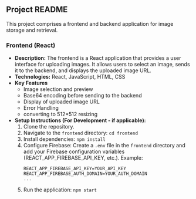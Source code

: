 ## Project README

This project comprises a frontend and backend application for image storage and retrieval.

### Frontend (React)

* **Description:** The frontend is a React application that provides a user interface for uploading images. It allows users to select an image, sends it to the backend, and displays the uploaded image URL.
* **Technologies:** React, JavaScript, HTML, CSS
* **Key Features**
    * Image selection and preview
    * Base64 encoding before sending to the backend
    * Display of uploaded image URL
    * Error Handling
    * converting to 512*512 resizing
* **Setup Instructions (For Development - if applicable):**
    1.  Clone the repository.
    2.  Navigate to the `frontend` directory: `cd frontend`
    3.  Install dependencies: `npm install`
    4.  Configure Firebase: Create a `.env` file in the `frontend` directory and add your Firebase configuration variables (REACT_APP_FIREBASE_API_KEY, etc.).  Example:
        ```
        REACT_APP_FIREBASE_API_KEY=YOUR_API_KEY
        REACT_APP_FIREBASE_AUTH_DOMAIN=YOUR_AUTH_DOMAIN
        ...
        ```
    5.  Run the application: `npm start`
